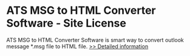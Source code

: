 # ATS MSG to HTML Converter Software - Site License
ATS MSG to HTML Converter Software is smart way to convert outlook message *.msg file to HTML file.
[>> Detailed information](https://secure.shareit.com/shareit/product.html?productid=300778887&affiliateid=200057808)